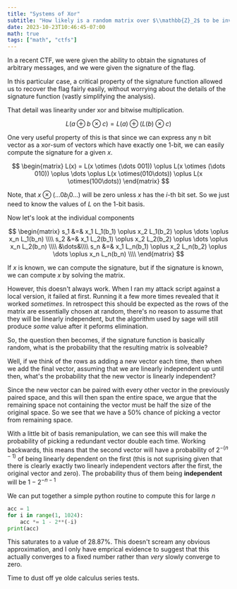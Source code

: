 ```yaml
---
title: "Systems of Xor"
subtitle: "How likely is a random matrix over $\\mathbb{Z}_2$ to be invertible?"
date: 2023-10-23T10:46:45-07:00
math: true
tags: ["math", "ctfs"]
---
```

In a recent CTF, we were given the ability to obtain the signatures of
arbitrary messages, and we were given the signature of the flag.
<!--more-->

In this particular case, a critical property of the signature function
allowed us to recover the flag fairly easily, without worrying about
the details of the signature function (vastly simplifying the analysis).

That detail was linearity under xor and bitwise multiplication.

$$ L(a \oplus b\otimes c) = L(a) \oplus (L(b) \otimes c) $$


One very useful property of this is that since we can express
any n bit vector as a xor-sum of vectors which have exactly
one 1-bit, we can easily compute the signature for a given
$x$.

$$
\begin{matrix}
L(x) = L(x \otimes (\dots 001))
\oplus L(x \otimes (\dots 010))
\oplus \dots
\oplus L(x \otimes(010\dots))
\oplus L(x \otimes(100\dots))
\end{matrix}
$$

Note, that $x \otimes (\dots 0{b_i}0 \dots)$ will be zero unless
$x$ has the $i$-th bit set. So we just need to know the
values of $L$ on the 1-bit basis.

Now let's look at the individual components

$$
\begin{matrix}
s_1 &=& x_1 L_1(b_1) \oplus x_2 L_1(b_2) \oplus \dots \oplus x_n L_1(b_n) \\\\
s_2 &=& x_1 L_2(b_1) \oplus x_2 L_2(b_2) \oplus \dots \oplus x_n L_2(b_n) \\\\
&\dots&\\\\
s_n &=& x_1 L_n(b_1) \oplus x_2 L_n(b_2) \oplus \dots \oplus x_n L_n(b_n) \\\\
\end{matrix}
$$

If $x$ is known, we can compute the signature, but if the signature is known,
we can compute $x$ by solving the matrix.

However, this doesn't always work. When I ran my attack script against a local
version, it failed at first. Running it a few more times revealed that it
worked *sometimes*. In retrospect this should be expected as the rows of
the matrix are essentially chosen at random, there's no reason to assume
that they will be linearly independent, but the algorithm used by sage will
still produce *some* value after it peforms elimination.

So, the question then becomes, if the signature function is basically random,
what is the probability that the resulting matrix is solveable?

Well, if we think of the rows as adding a new vector each time, then when
we add the final vector, assuming that we are linearly independent up until
then, what's the probability that the new vector is linearly independent?

Since the new vector can be paired with every other vector in the previously
paired space, and this will then span the entire space, we argue that the
remaining space not containing the vector must be half the size of the original
space. So we see that we have a 50% chance of picking a vector from remaining
space.

With a little bit of basis remanipulation, we can see this will make the probability
of picking a redundant vector double each time. Working backwards, this means that the
second vector will have a probability of $2^{-(n-1)}$ of being linearly dependent on the
first (this is not suprising given that there is clearly exactly two linearly
independent vectors after the first, the original vector and zero). The probability
thus of them being **independent** will be $1-2^{-n-1}$

We can put together a simple python routine to compute this for large $n$

```py
acc = 1
for i in range(1, 1024):
    acc *= 1 - 2**(-i)
print(acc)
```

This saturates to a value of 28.87%. This doesn't scream any obvious
approximation, and I only have emprical evidence to suggest that this actually
converges to a fixed number rather than *very* slowly converge to zero.

Time to dust off ye olde calculus series tests.

<!-- TODO: Prove that the answer converges quickly -->
